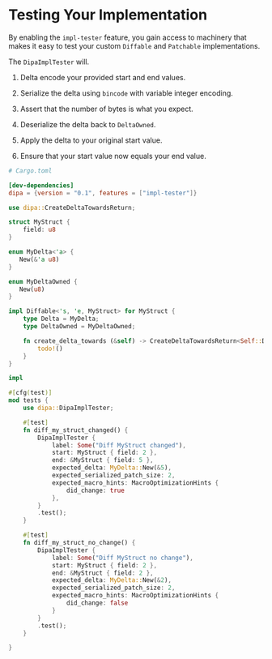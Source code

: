 # Testing Your Implementation

By enabling the `impl-tester` feature, you gain access to machinery that makes it easy to test
your custom `Diffable` and `Patchable` implementations.

The `DipaImplTester` will.

1. Delta encode your provided start and end values.

2. Serialize the delta using `bincode` with variable integer encoding.

3. Assert that the number of bytes is what you expect.

4. Deserialize the delta back to `DeltaOwned`.

5. Apply the delta to your original start value.

6. Ensure that your start value now equals your end value.

```toml
# Cargo.toml

[dev-dependencies]
dipa = {version = "0.1", features = ["impl-tester"]}
```

```rust
use dipa::CreateDeltaTowardsReturn;

struct MyStruct {
    field: u8
}

enum MyDelta<'a> {
   New(&'a u8)
}

enum MyDeltaOwned {
   New(u8)
}

impl Diffable<'s, 'e, MyStruct> for MyStruct {
    type Delta = MyDelta;
    type DeltaOwned = MyDeltaOwned;

	fn create_delta_towards (&self) -> CreateDeltaTowardsReturn<Self::Delta> {
	    todo!()
	}
}

impl 

#[cfg(test)]
mod tests {
    use dipa::DipaImplTester;

    #[test]
    fn diff_my_struct_changed() {
        DipaImplTester {
            label: Some("Diff MyStruct changed"),
            start: MyStruct { field: 2 },
            end: &MyStruct { field: 5 },
            expected_delta: MyDelta::New(&5),
            expected_serialized_patch_size: 2,
			expected_macro_hints: MacroOptimizationHints {
			    did_change: true
			},
        }
        .test();
    }

    #[test]
    fn diff_my_struct_no_change() {
        DipaImplTester {
            label: Some("Diff MyStruct no change"),
            start: MyStruct { field: 2 },
            end: &MyStruct { field: 2 },
            expected_delta: MyDelta::New(&2),
            expected_serialized_patch_size: 2,
			expected_macro_hints: MacroOptimizationHints {
			    did_change: false
			}
        }
        .test();
    }

}
```
